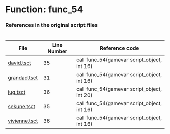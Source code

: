 # Function: func_54 
### References in the original script files

#

| File | Line Number | Reference code |
| --- | --- | --- |
| [david.tsct](../../../out/david.tsct#L35) | 35 | call func_54(gamevar script_object, int 16) |
| [grandad.tsct](../../../out/grandad.tsct#L31) | 31 | call func_54(gamevar script_object, int 16) |
| [jug.tsct](../../../out/jug.tsct#L36) | 36 | call func_54(gamevar script_object, int 20) |
| [sekune.tsct](../../../out/sekune.tsct#L35) | 35 | call func_54(gamevar script_object, int 16) |
| [vivienne.tsct](../../../out/vivienne.tsct#L36) | 36 | call func_54(gamevar script_object, int 16) |
